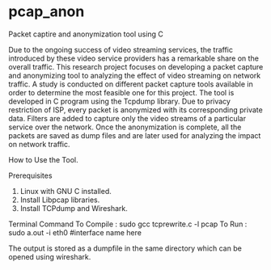 # pcap_anon
Packet captire and anonymization tool using C

Due to the ongoing success of video streaming services, the traffic introduced by these video service providers has a remarkable share on the overall traffic. This research project focuses on developing a packet capture and anonymizing tool to analyzing the effect of video streaming on network traffic. A study is conducted on different packet capture tools available in order to determine the most feasible one for this project.  The tool is developed in C program using the Tcpdump library. Due to privacy restriction of ISP, every packet is anonymized with its corresponding private data. Filters are added to capture only the video streams of a particular service over the network. Once the anonymization is complete, all the packets are saved as dump files and are later used for analyzing the impact on network traffic.

How to Use the Tool.

Prerequisites
  1. Linux with GNU C installed.
  2. Install Libpcap libraries.
  3. Install TCPdump and Wireshark.

Terminal Command
  To Compile : sudo gcc tcprewrite.c -l pcap
  To Run : sudo a.out -i eth0 #interface name here

The output is stored as a dumpfile in the same directory which can be opened using wireshark.
